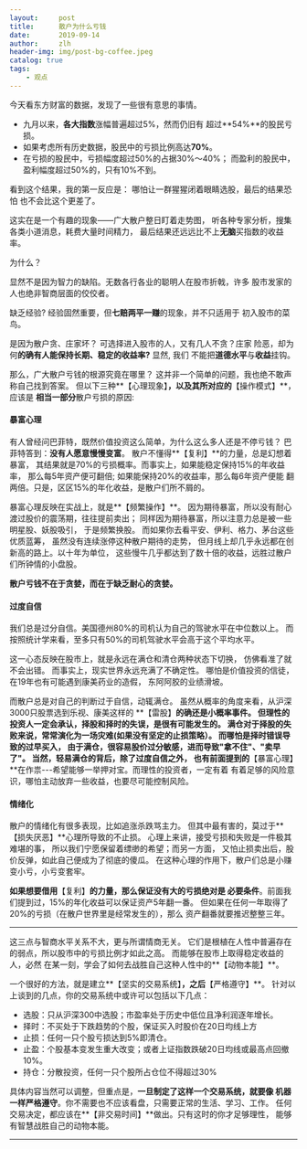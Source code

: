 ```yaml
---
layout:     post
title:      散户为什么亏钱
date:       2019-09-14
author:     zlh
header-img: img/post-bg-coffee.jpeg
catalog: true
tags:
    - 观点
---
```

今天看东方财富的数据，发现了一些很有意思的事情。

- 九月以来，**各大指数**涨幅普遍超过5%，然而仍旧有
超过**54%**的股民亏损。
- 如果考虑所有历史数据，股民中的亏损比例高达**70%**。
- 在亏损的股民中，亏损幅度超过50%的占据30%～40%；
而盈利的股民中，盈利幅度超过50%的，只有10%不到。

看到这个结果，我的第一反应是：
哪怕让一群猩猩闭着眼睛选股，最后的结果恐怕
也不会比这个更差了。

这实在是一个有趣的现象——广大散户整日盯着走势图，
听各种专家分析，搜集各类小道消息，耗费大量时间精力，
最后结果还远远比不上**无脑**买指数的收益率。


为什么？

显然不是因为智力的缺陷。无数各行各业的聪明人在股市折戟，许多
股市发家的人也绝非智商层面的佼佼者。

缺乏经验? 经验固然重要，但**七赔两平一赚**的现象，并不只适用于
初入股市的菜鸟。

是因为散户贪、庄家坏？ 可选择进入股市的人，又有几人不贪？庄家
险恶，却为何**的确有人能保持长期、稳定的收益率?** 显然, 我们
不能把**道德水平**与**收益**挂钩。


那么，广大散户亏钱的根源究竟在哪里？
这并非一个简单的问题，我也绝不敢声称自己找到答案。
但以下三种**【心理现象】**，以及其所对应的**【操作模式】**，应该是
**相当一部分**散户亏损的原因:

#### 暴富心理

有人曾经问巴菲特，既然价值投资这么简单，为什么这么多人还是不停亏钱？
巴菲特答到：**没有人愿意慢慢变富**。
散户不懂得**【复利】**的力量，总是幻想着暴富，
其结果就是70%的亏损概率。而事实上，如果能稳定保持15%的年收益率，
那么每5年资产便可翻倍; 如果能保持20%的收益率，那么每6年资产便能
翻两倍。只是，区区15%的年化收益，是散户们所不屑的。

暴富心理反映在实战上，就是**【频繁操作】**。
因为期待暴富，所以没有耐心渡过股价的震荡期，往往提前卖出；
同样因为期待暴富，所以注意力总是被一些明星股、妖股吸引，
于是频繁换股。
而如果你去看平安、伊利、格力、茅台这些优质蓝筹，
虽然没有连续涨停这种散户期待的走势，
但月线上却几乎永远都在创新高的路上。以十年为单位，
这些慢牛几乎都达到了数十倍的收益，远胜过散户们所钟情的小盘股。

**散户亏钱不在于贪婪，而在于缺乏耐心的贪婪。**

#### 过度自信

我们总是过分自信。美国德州80%的司机认为自己的驾驶水平在中位数以上。
而按照统计学来看，至多只有50%的司机驾驶水平会高于这个平均水平。

这一心态反映在股市上，就是永远在满仓和清仓两种状态下切换，
仿佛看准了就不会出错。
而事实上，现实世界永远充满了不确定性。
哪怕是价值投资的信徒，在19年也有可能遇到康美药业的造假，
东阿阿胶的业绩滑坡。

而散户总是对自己的判断过于自信，动辄满仓。
虽然从概率的角度来看，从沪深3000只股票选到乐视、康美这样的
**【雷股】**的确还是小概率事件。
但理性的投资人一定会承认，**择股和择时的失误，是很有可能发生的**。
满仓对于择股的失败来说，常常演化为一场灾难(如果没有坚定的止损策略）。
而哪怕是择时错误导致的过早买入，
由于满仓，很容易股价过分敏感，进而导致"拿不住"、"卖早了"。
当然，轻易满仓的背后，除了过度自信之外，
也有前面提到的**【暴富心理】**在作祟---希望能够一举押对宝。而理性的投资者，一定有着
有着足够的风险意识，哪怕主动放弃一些收益，也要尽可能控制风险。


#### 情绪化
散户的情绪化有很多表现，比如追涨杀跌骂主力。
但其中最有害的，莫过于**【损失厌恶】**心理所导致的不止损。
心理上来讲，接受亏损和失败是一件极其难堪的事，
所以我们宁愿保留着缥缈的希望；而另一方面，
又怕止损卖出后，股价反弹，如此自己便成为了彻底的傻瓜。
在这种心理的作用下，散户们总是小赚变小亏，小亏变套牢。

**如果想要借用**【复利】**的力量，那么保证没有大的亏损绝对是
必要条件**。前面我们提到过，15%的年化收益可以保证资产5年翻一番。
但如果在任何一年取得了20%的亏损（在散户世界里是经常发生的），那么
资产翻番就要推迟整整三年。

---

这三点与智商水平关系不大，更与所谓情商无关。
它们是根植在人性中普遍存在的弱点，所以股市中的亏损比例才如此之高。
而能够在股市上取得稳定收益的人，必然
在某一刻，学会了如何去战胜自己这种人性中的**【动物本能】**。

一个很好的方法，就是建立**【坚实的交易系统】**，之后**【严格遵守】**。
针对以上谈到的几点，你的交易系统中或许可以包括以下几点：

- 选股：只从沪深300中选股；市盈率处于历史中低位且净利润逐年增长。
- 择时：不买处于下跌趋势的个股，保证买入时股价在20日均线上方
- 止损：任何一只个股亏损达到5%即清仓。
- 止盈：个股基本变发生重大改变；或者上证指数跌破20日均线或最高点回撤10%。
- 持仓：分散投资，任何一只个股所占仓位不得超过30%

具体内容当然可以调整，但重点是，**一旦制定了这样一个交易系统，就要像
机器一样严格遵守**。你不需要也不应该看盘，只需要正常的生活、学习、工作。
任何交易决定，都应该在**【非交易时间】**做出。只有这时的你才足够理性，
能够有智慧战胜自己的动物本能。











---


